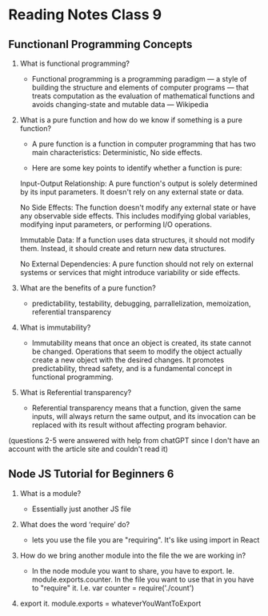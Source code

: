 # Reading Notes Class 9

## Functionanl Programming Concepts

1. What is functional programming?

    * Functional programming is a programming paradigm — a style of building the structure and elements of computer programs — that treats computation as the evaluation of mathematical functions and avoids changing-state and mutable data — Wikipedia

2. What is a pure function and how do we know if something is a pure function?

    * A pure function is a function in computer programming that has two main characteristics: Deterministic, No side effects.

    * Here are some key points to identify whether a function is pure:

    Input-Output Relationship: A pure function's output is solely determined by its input parameters. It doesn't rely on any external state or data.

    No Side Effects: The function doesn't modify any external state or have any observable side effects. This includes modifying global variables, modifying input parameters, or performing I/O operations.

    Immutable Data: If a function uses data structures, it should not modify them. Instead, it should create and return new data structures.

    No External Dependencies: A pure function should not rely on external systems or services that might introduce variability or side effects.

3. What are the benefits of a pure function?

    * predictability, testability, debugging, parrallelization, memoization, referential transparency

4. What is immutability?

    * Immutability means that once an object is created, its state cannot be changed. Operations that seem to modify the object actually create a new object with the desired changes. It promotes predictability, thread safety, and is a fundamental concept in functional programming.

5. What is Referential transparency?

    * Referential transparency means that a function, given the same inputs, will always return the same output, and its invocation can be replaced with its result without affecting program behavior.

(questions 2-5 were answered with help from chatGPT since I don't have an account with the article site and couldn't read it)    

## Node JS Tutorial for Beginners 6

1. What is a module?

    * Essentially just another JS file

2. What does the word ‘require’ do?

    * lets you use the file you are "requiring". It's like using import in React

3. How do we bring another module into the file the we are working in?

    * In the node module you want to share, you have to export. Ie. module.exports.counter. In the file you want to use that in you have to "require" it. I.e. var counter = require('./count')

4. export it. module.exports = whateverYouWantToExport